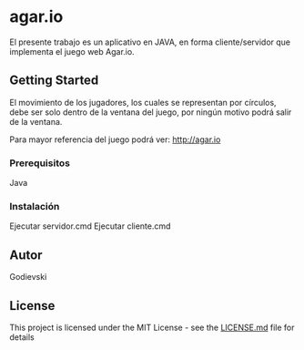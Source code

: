 # agar.io

El presente trabajo es un aplicativo en JAVA, en forma cliente/servidor que implementa el juego web Agar.io.

## Getting Started

El movimiento de los jugadores, los cuales se representan por círculos, debe ser solo dentro de la ventana del juego, por ningún motivo podrá salir de la ventana.

Para mayor referencia del juego podrá ver: http://agar.io

### Prerequisitos

Java

### Instalación

Ejecutar servidor.cmd
Ejecutar cliente.cmd

## Autor

Godievski

## License

This project is licensed under the MIT License - see the [LICENSE.md](LICENSE.md) file for details
